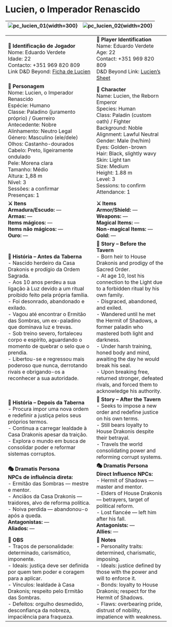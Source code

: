 ﻿# Lucien, o Imperador Renascido

| ![pc_lucien_01](assets/pc/pc_lucien_01.png){width=300} | ![pc_lucien_02](assets/pc/pc_lucien_02.png){width=200} |
| -------------------------- | -------------------------- |

|                                                                                                                                                                                                                                                                                                                                                                                                                                                                                                                                                                                                                                                      |                                                                                                                                                                                                                                                                                                                                                                                                                                                                                                                                                                                                                                                         |
| ---------------------------------------------------------------------------------------------------------------------------------------------------------------------------------------------------------------------------------------------------------------------------------------------------------------------------------------------------------------------------------------------------------------------------------------------------------------------------------------------------------------------------------------------------------------------------------------------------------------------------------------------------- | ----------------------------------------------------------------------------------------------------------------------------------------------------------------------------------------------------------------------------------------------------------------------------------------------------------------------------------------------------------------------------------------------------------------------------------------------------------------------------------------------------------------------------------------------------------------------------------------------------------------------------------------------------------- |
| **📜 Identificação de Jogador**<br>Nome: Eduardo Verdete<br>Idade: 22<br>Contacto: +351 969 820 809<br>Link D&D Beyond: [Ficha de Lucien](https://www.dndbeyond.com/characters/143427817) | **📜 Player Identification**<br>Name: Eduardo Verdete<br>Age: 22<br>Contact: +351 969 820 809<br>D&D Beyond Link: [Lucien’s Sheet](https://www.dndbeyond.com/characters/143427817) |
| **🧙 Personagem**<br>Nome: Lucien, o Imperador Renascido<br>Espécie: Humano<br>Classe: Paladino (juramento próprio) / Guerreiro<br>Antecedente: Nobre<br>Alinhamento: Neutro Legal<br>Género: Masculino (ele/dele)<br>Olhos: Castanho-dourados<br>Cabelo: Preto, ligeiramente ondulado<br>Pele: Morena clara<br>Tamanho: Médio<br>Altura: 1,88 m<br>Nível: 3<br>Sessões: a confirmar<br>Presenças: 1 | **🧙 Character**<br>Name: Lucien, the Reborn Emperor<br>Species: Human<br>Class: Paladin (custom oath) / Fighter<br>Background: Noble<br>Alignment: Lawful Neutral<br>Gender: Male (he/him)<br>Eyes: Golden-brown<br>Hair: Black, slightly wavy<br>Skin: Light tan<br>Size: Medium<br>Height: 1.88 m<br>Level: 3<br>Sessions: to confirm<br>Attendance: 1 |
| **⚔️ Itens**<br>**Armadura/Escudo:** —<br>**Armas:** —<br>**Items mágicos:** —<br>**Items não mágicos:** —<br>**Ouro:** — | **⚔️ Items**<br>**Armor/Shield:** —<br>**Weapons:** —<br>**Magical Items:** —<br>**Non-magical Items:** —<br>**Gold:** — |
| **📖 História – Antes da Taberna**<br>- Nascido herdeiro da Casa Drakonis e prodígio da Ordem Sagrada.<br>- Aos 10 anos perdeu a sua ligação à Luz devido a um ritual proibido feito pela própria família.<br>- Foi desonrado, abandonado e exilado.<br>- Vagou até encontrar o Ermitão das Sombras, um ex-paladino que dominava luz e trevas.<br>- Sob treino severo, fortaleceu corpo e espírito, aguardando o momento de quebrar o selo que o prendia.<br>- Libertou-se e regressou mais poderoso que nunca, derrotando rivais e obrigando-os a reconhecer a sua autoridade. | **📖 Story – Before the Tavern**<br>- Born heir to House Drakonis and prodigy of the Sacred Order.<br>- At age 10, lost his connection to the Light due to a forbidden ritual by his own family.<br>- Disgraced, abandoned, and exiled.<br>- Wandered until he met the Hermit of Shadows, a former paladin who mastered both light and darkness.<br>- Under harsh training, honed body and mind, awaiting the day he would break his seal.<br>- Upon breaking free, returned stronger, defeated rivals, and forced them to acknowledge his authority. |
| **📖 História – Depois da Taberna**<br>- Procura impor uma nova ordem e redefinir a justiça pelos seus próprios termos.<br>- Continua a carregar lealdade à Casa Drakonis apesar da traição.<br>- Explora o mundo em busca de consolidar poder e reformar sistemas corruptos. | **📖 Story – After the Tavern**<br>- Seeks to impose a new order and redefine justice on his own terms.<br>- Still bears loyalty to House Drakonis despite their betrayal.<br>- Travels the world consolidating power and reforming corrupt systems. |
| **🎭 Dramatis Persona**<br>**NPCs de influência direta:**<br>- Ermitão das Sombras — mestre e mentor.<br>- Anciãos da Casa Drakonis — traidores, alvo de reforma política.<br>- Noiva perdida — abandonou-o após a queda.<br>**Antagonistas:** —<br>**Aliados:** — | **🎭 Dramatis Persona**<br>**Direct Influence NPCs:**<br>- Hermit of Shadows — master and mentor.<br>- Elders of House Drakonis — betrayers, target of political reform.<br>- Lost fiancée — left him after his fall.<br>**Antagonists:** —<br>**Allies:** — |
| **🔮 OBS**<br>- Traços de personalidade: determinado, carismático, imponente.<br>- Ideais: justiça deve ser definida por quem tem poder e coragem para a aplicar.<br>- Vínculos: lealdade à Casa Drakonis; respeito pelo Ermitão das Sombras.<br>- Defeitos: orgulho desmedido, desconfiança da nobreza, impaciência para fraqueza. | **🔮 Notes**<br>- Personality traits: determined, charismatic, imposing.<br>- Ideals: justice defined by those with the power and will to enforce it.<br>- Bonds: loyalty to House Drakonis; respect for the Hermit of Shadows.<br>- Flaws: overbearing pride, distrust of nobility, impatience with weakness. |
